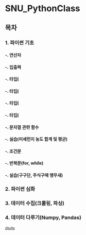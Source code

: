# SNU_PythonClass

## 목차
### 1. 파이썬 기초
#### -. 연산자
#### -. 입출력
#### -. 타입(
#### -. 타입(
#### -. 타입(
#### -. 타입(
#### -. 문자열 관련 함수
#### -. 실습(미세먼지 농도 합계 및 평균)
#### -. 조건문
#### -. 반복문(for, while)
#### -. 실습(구구단, 주식구매 앵무새)

### 2. 파이썬 심화
### 3. 데이터 수집(크롤링, 파싱)
### 4. 데이터 다루기(Numpy, Pandas)


dsds

